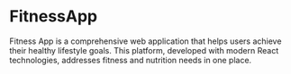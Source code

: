 # FitnessApp
Fitness App is a comprehensive web application that helps users achieve their healthy lifestyle goals. This platform, developed with modern React technologies, addresses fitness and nutrition needs in one place.
